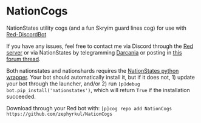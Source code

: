 # NationCogs
NationStates utility cogs (and a fun Skryim guard lines cog) for use with [Red-DiscordBot](https://github.com/Twentysix26/Red-DiscordBot)

If you have any issues, feel free to contact me via Discord through the [Red server](https://discord.gg/red) or via NationStates by telegramming [Darcania](https://www.nationstates.net/page=compose_telegram?tgto=darcania) or posting in [this forum thread](https://forum.nationstates.net/viewtopic.php?f=15&t=402202).

Both nationstates and nationshards requires the [NationStates python wrapper](https://github.com/Dolphman/pynationstates). Your bot should automatically install it, but if it does not, 1) update your bot through the launcher, and/or 2) run `[p]debug bot.pip_install('nationstates')`, which will return `True` if the installation succeeded.

Download through your Red bot with:
`[p]cog repo add NationCogs https://github.com/zephyrkul/NationCogs`
